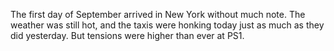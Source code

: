 The first day of September arrived in New York without much note. The weather was still hot, and the taxis were honking today just as much as they did yesterday. But tensions were higher than ever at PS1. 

